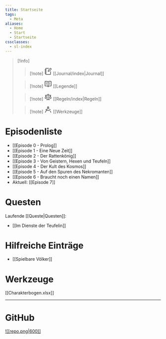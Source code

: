 ```yaml
---
title: Startseite
tags:
  - Meta
aliases:
  - Home
  - Start
  - Startseite
cssclasses:
  - sl-index
---
```


> [!info]
>> [!note] <svg xmlns="http://www.w3.org/2000/svg" width="24" height="24" viewBox="0 0 24 24" fill="none" stroke="currentColor" stroke-width="2" stroke-linecap="round" stroke-linejoin="round" class="lucide lucide-notebook-pen-icon lucide-notebook-pen"><path d="M13.4 2H6a2 2 0 0 0-2 2v16a2 2 0 0 0 2 2h12a2 2 0 0 0 2-2v-7.4"/><path d="M2 6h4"/><path d="M2 10h4"/><path d="M2 14h4"/><path d="M2 18h4"/><path d="M21.378 5.626a1 1 0 1 0-3.004-3.004l-5.01 5.012a2 2 0 0 0-.506.854l-.837 2.87a.5.5 0 0 0 .62.62l2.87-.837a2 2 0 0 0 .854-.506z"/></svg> [[Journal/index|Journal]]
>
>> [!note] <svg xmlns="http://www.w3.org/2000/svg" width="24" height="24" viewBox="0 0 24 24" fill="none" stroke="currentColor" stroke-width="2" stroke-linecap="round" stroke-linejoin="round" class="lucide lucide-book-open-text-icon lucide-book-open-text"><path d="M12 7v14"/><path d="M16 12h2"/><path d="M16 8h2"/><path d="M3 18a1 1 0 0 1-1-1V4a1 1 0 0 1 1-1h5a4 4 0 0 1 4 4 4 4 0 0 1 4-4h5a1 1 0 0 1 1 1v13a1 1 0 0 1-1 1h-6a3 3 0 0 0-3 3 3 3 0 0 0-3-3z"/><path d="M6 12h2"/><path d="M6 8h2"/></svg> [[Legende]]
>
>> [!note] <svg xmlns="http://www.w3.org/2000/svg" width="24" height="24" viewBox="0 0 24 24" fill="none" stroke="currentColor" stroke-width="2" stroke-linecap="round" stroke-linejoin="round" class="lucide lucide-scale-icon lucide-scale"><path d="m16 16 3-8 3 8c-.87.65-1.92 1-3 1s-2.13-.35-3-1Z"/><path d="m2 16 3-8 3 8c-.87.65-1.92 1-3 1s-2.13-.35-3-1Z"/><path d="M7 21h10"/><path d="M12 3v18"/><path d="M3 7h2c2 0 5-1 7-2 2 1 5 2 7 2h2"/></svg> [[Regeln/index|Regeln]]
>
>> [!note] <svg xmlns="http://www.w3.org/2000/svg" width="24" height="24" viewBox="0 0 24 24" fill="none" stroke="currentColor" stroke-width="2" stroke-linecap="round" stroke-linejoin="round" class="lucide lucide-drafting-compass-icon lucide-drafting-compass"><path d="m12.99 6.74 1.93 3.44"/><path d="M19.136 12a10 10 0 0 1-14.271 0"/><path d="m21 21-2.16-3.84"/><path d="m3 21 8.02-14.26"/><circle cx="12" cy="5" r="2"/></svg> [[Werkzeuge]]

# Episodenliste
- [[Episode 0 - Prolog]]
- [[Episode 1 - Eine Neue Zeit]]
- [[Episode 2 - Der Rattenkönig]]
- [[Episode 3 - Von Geistern, Hexen und Teufeln]]
- [[Episode 4 - Der Kult des Kosmos]]
- [[Episode 5 - Auf den Spuren des Nekromanten]]
- [[Episode 6 - Braucht noch einen Namen]]
- Aktuell: [[Episode 7]]

# Questen
Laufende [[Queste|Questen]]:
- [[Im Dienste der Teufelin]]

# Hilfreiche Einträge
- [[Spielbare Völker]]

# Werkzeuge
[[Charakterbogen.xlsx]]


---
# GitHub

[![[repo.png|600]]](https://github.com/JaegerStein/Siebenlande)
